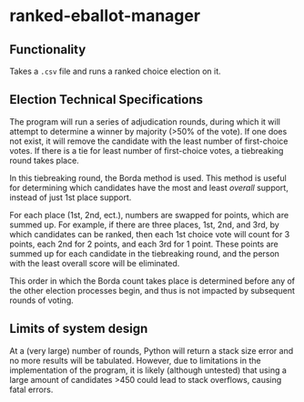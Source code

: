 # ranked-eballot-manager

## Functionality

Takes a `.csv` file and runs a ranked choice election on it.

## Election Technical Specifications

The program will run a series of adjudication rounds, during which it will attempt to determine a winner by majority (>50% of the vote). If one does not exist, it will remove the candidate with the least number of first-choice votes. If there is a tie for least number of first-choice votes, a tiebreaking round takes place.

In this tiebreaking round, the Borda method is used. This method is useful for determining which candidates have the most and least *overall* support, instead of just 1st place support.

For each place (1st, 2nd, ect.), numbers are swapped for points, which are summed up. For example, if there are three places, 1st, 2nd, and 3rd, by which candidates can be ranked, then each 1st choice vote will count for 3 points, each 2nd for 2 points, and each 3rd for 1 point. These points are summed up for each candidate in the tiebreaking round, and the person with the least overall score will be eliminated.

This order in which the Borda count takes place is determined before any of the other election processes begin, and thus is not impacted by subsequent rounds of voting.

## Limits of system design

At a (very large) number of rounds, Python will return a stack size error and no more results will be tabulated. However, due to limitations in the implementation of the program, it is likely (although untested) that using a large amount of candidates >450 could lead to stack overflows, causing fatal errors.
